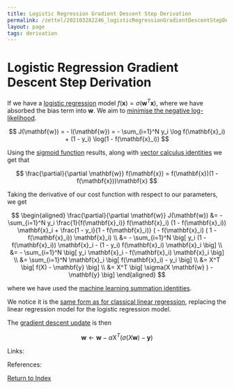 ```yaml
---
title: Logistic Regression Gradient Descent Step Derivation
permalink: /zettel/202103282246_logisticRegressionGradientDescentStepDerivation
layout: page
tags: derivation
---
```

# Logistic Regression Gradient Descent Step Derivation

If we have a [logistic regression](202011221613_logisticRegression) model $f(\mathbf{x}) = \sigma(\mathbf{w}^T \mathbf{x})$, 
where we have absorbed the bias term into $\mathbf{w}$. We aim to [minimise the negative log-likelihood](202011221644_likelyhoodLogisticRegression).

$$
J(\mathbf{w}) = - l(\mathbf{w}) = - \sum_{i=1}^N y_i \log f(\mathbf{x}_i) + (1 - y_i) \log(1 - f(\mathbf{x}_i))
$$

Using the [sigmoid function](202011221535_sigmoidFunction) results, along with [vector calculus identities](202101161942_vectorCalculusResults) we get that

$$
\frac{\partial}{\partial \mathbf{w}} f(\mathbf{x}) = f(\mathbf{x})(1 - f(\mathbf{x}))\mathbf{x}
$$

Taking the derivative of our cost function with respect to our parameters, we get

$$
\begin{aligned}
\frac{\partial}{\partial \mathbf{w}} J(\mathbf{w}) &= - \sum_{i=1}^N y_i \frac{1}{f(\mathbf{x}_i)} f(\mathbf{x}_i) (1 - f(\mathbf{x}_i)) \mathbf{x}_i + \frac{1 - y_i}{1 - f(\mathbf{x}_i)} ( - f(\mathbf{x}_i) ( 1 - f(\mathbf{x}_i)) \mathbf{x}_i) \\
&= - \sum_{i=1}^N \big[ y_i (1 - f(\mathbf{x}_i)) \mathbf{x}_i - (1 - y_i) f(\mathbf{x}_i) \mathbf{x}_i \big] \\
&= - \sum_{i=1}^N \big[ y_i \mathbf{x}_i - f(\mathbf{x}_i) \mathbf{x}_i \big] \\
&= \sum_{i=1}^N \mathbf{x}_i \big[ f(\mathbf{x}_i) - y_i \big] \\
&= X^T \big[ f(X) - \mathbf{y} \big] \\
&= X^T \big[ \sigma(X \mathbf{w} ) - \mathbf{y} \big]
\end{aligned}
$$

where we have used the [machine learning summation identities](202102012027_mlVectorSummationIdentities).

We notice it is the [same form as for classical linear regression](202102012111_linearRegressionGradientDescentDerivation), replacing the linear
regression model for the logistic regression model.

The [gradient descent update](202103282312_gradientDescentUpdate) is then

$$
\mathbf{w} \leftarrow \mathbf{w} - \alpha \mathrm{X}^T \big( \sigma(X \mathbf{w} ) - \mathbf{y} \big)
$$

Links: 

References: 

[Return to Index](index)